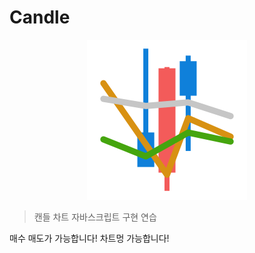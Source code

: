 # Candle

<div style="text-align: center;">
  <img
    src="https://raw.githubusercontent.com/junhg0211/candle/main/res/logo.svg"
    style="width: 256px;">
</div>

> 캔들 차트 자바스크립트 구현 연습

매수 매도가 가능합니다!
차트멍 가능합니다!
